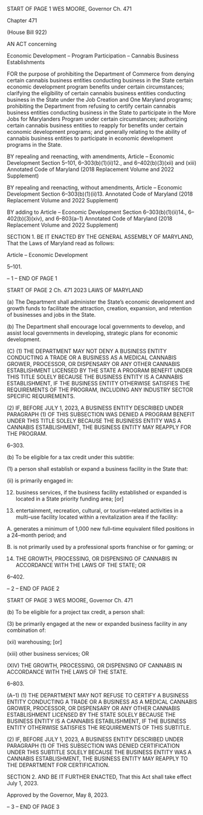 START OF PAGE 1
WES MOORE, Governor Ch. 471

Chapter 471

(House Bill 922)

AN ACT concerning

Economic Development – Program Participation – Cannabis Business
Establishments

FOR the purpose of prohibiting the Department of Commerce from denying certain
cannabis business entities conducting business in the State certain economic
development program benefits under certain circumstances; clarifying the eligibility
of certain cannabis business entities conducting business in the State under the Job
Creation and One Maryland programs; prohibiting the Department from refusing to
certify certain cannabis business entities conducting business in the State to
participate in the More Jobs for Marylanders Program under certain circumstances;
authorizing certain cannabis business entities to reapply for benefits under certain
economic development programs; and generally relating to the ability of cannabis
business entities to participate in economic development programs in the State.

BY repealing and reenacting, with amendments,
Article – Economic Development
Section 5–101, 6–303(b)(1)(ii)12., and 6–402(b)(3)(xii) and (xiii)
Annotated Code of Maryland
(2018 Replacement Volume and 2022 Supplement)

BY repealing and reenacting, without amendments,
Article – Economic Development
Section 6–303(b)(1)(ii)13.
Annotated Code of Maryland
(2018 Replacement Volume and 2022 Supplement)

BY adding to
Article – Economic Development
Section 6–303(b)(1)(ii)14., 6–402(b)(3)(xiv), and 6–803(a–1)
Annotated Code of Maryland
(2018 Replacement Volume and 2022 Supplement)

SECTION 1. BE IT ENACTED BY THE GENERAL ASSEMBLY OF MARYLAND,
That the Laws of Maryland read as follows:

Article – Economic Development

5–101.

– 1 –
END OF PAGE 1

START OF PAGE 2
Ch. 471 2023 LAWS OF MARYLAND

(a) The Department shall administer the State’s economic development and
growth funds to facilitate the attraction, creation, expansion, and retention of businesses
and jobs in the State.

(b) The Department shall encourage local governments to develop, and assist
local governments in developing, strategic plans for economic development.

(C) (1) THE DEPARTMENT MAY NOT DENY A BUSINESS ENTITY
CONDUCTING A TRADE OR A BUSINESS AS A MEDICAL CANNABIS GROWER,
PROCESSOR, OR DISPENSARY OR ANY OTHER CANNABIS ESTABLISHMENT LICENSED
BY THE STATE A PROGRAM BENEFIT UNDER THIS TITLE SOLELY BECAUSE THE
BUSINESS ENTITY IS A CANNABIS ESTABLISHMENT, IF THE BUSINESS ENTITY
OTHERWISE SATISFIES THE REQUIREMENTS OF THE PROGRAM, INCLUDING ANY
INDUSTRY SECTOR SPECIFIC REQUIREMENTS.

(2) IF, BEFORE JULY 1, 2023, A BUSINESS ENTITY DESCRIBED UNDER
PARAGRAPH (1) OF THIS SUBSECTION WAS DENIED A PROGRAM BENEFIT UNDER THIS
TITLE SOLELY BECAUSE THE BUSINESS ENTITY WAS A CANNABIS ESTABLISHMENT,
THE BUSINESS ENTITY MAY REAPPLY FOR THE PROGRAM.

6–303.

(b) To be eligible for a tax credit under this subtitle:

(1) a person shall establish or expand a business facility in the State that:

(ii) is primarily engaged in:

12. business services, if the business facility established or
expanded is located in a State priority funding area; [or]

13. entertainment, recreation, cultural, or tourism–related
activities in a multi–use facility located within a revitalization area if the facility:

A. generates a minimum of 1,000 new full–time equivalent
filled positions in a 24–month period; and

B. is not primarily used by a professional sports franchise or
for gaming; or

14. THE GROWTH, PROCESSING, OR DISPENSING OF
CANNABIS IN ACCORDANCE WITH THE LAWS OF THE STATE; OR

6–402.

– 2 –
END OF PAGE 2

START OF PAGE 3
WES MOORE, Governor Ch. 471

(b) To be eligible for a project tax credit, a person shall:

(3) be primarily engaged at the new or expanded business facility in any
combination of:

(xii) warehousing; [or]

(xiii) other business services; OR

(XIV) THE GROWTH, PROCESSING, OR DISPENSING OF CANNABIS
IN ACCORDANCE WITH THE LAWS OF THE STATE.

6–803.

(A–1) (1) THE DEPARTMENT MAY NOT REFUSE TO CERTIFY A BUSINESS
ENTITY CONDUCTING A TRADE OR A BUSINESS AS A MEDICAL CANNABIS GROWER,
PROCESSOR, OR DISPENSARY OR ANY OTHER CANNABIS ESTABLISHMENT LICENSED
BY THE STATE SOLELY BECAUSE THE BUSINESS ENTITY IS A CANNABIS
ESTABLISHMENT, IF THE BUSINESS ENTITY OTHERWISE SATISFIES THE
REQUIREMENTS OF THIS SUBTITLE.

(2) IF, BEFORE JULY 1, 2023, A BUSINESS ENTITY DESCRIBED UNDER
PARAGRAPH (1) OF THIS SUBSECTION WAS DENIED CERTIFICATION UNDER THIS
SUBTITLE SOLELY BECAUSE THE BUSINESS ENTITY WAS A CANNABIS
ESTABLISHMENT, THE BUSINESS ENTITY MAY REAPPLY TO THE DEPARTMENT FOR
CERTIFICATION.

SECTION 2. AND BE IT FURTHER ENACTED, That this Act shall take effect July
1, 2023.

Approved by the Governor, May 8, 2023.

– 3 –
END OF PAGE 3